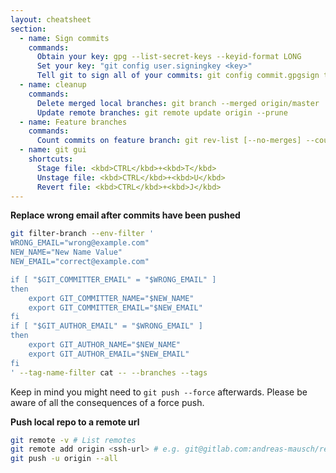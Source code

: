 ```yaml
---
layout: cheatsheet
section:
  - name: Sign commits
    commands:
      Obtain your key: gpg --list-secret-keys --keyid-format LONG
      Set your key: "git config user.signingkey <key>"
      Tell git to sign all of your commits: git config commit.gpgsign true
  - name: cleanup
    commands:
      Delete merged local branches: git branch --merged origin/master | grep -v \* | xargs git branch -D
      Update remote branches: git remote update origin --prune
  - name: Feature branches
    commands:
      Count commits on feature branch: git rev-list [--no-merges] --count origin/master..HEAD
  - name: git gui
    shortcuts:
      Stage file: <kbd>CTRL</kbd>+<kbd>T</kbd>
      Unstage file: <kbd>CTRL</kbd>+<kbd>U</kbd>
      Revert file: <kbd>CTRL</kbd>+<kbd>J</kbd>
---
```


**Replace wrong email after commits have been pushed**

```bash
git filter-branch --env-filter '
WRONG_EMAIL="wrong@example.com"
NEW_NAME="New Name Value"
NEW_EMAIL="correct@example.com"

if [ "$GIT_COMMITTER_EMAIL" = "$WRONG_EMAIL" ]
then
    export GIT_COMMITTER_NAME="$NEW_NAME"
    export GIT_COMMITTER_EMAIL="$NEW_EMAIL"
fi
if [ "$GIT_AUTHOR_EMAIL" = "$WRONG_EMAIL" ]
then
    export GIT_AUTHOR_NAME="$NEW_NAME"
    export GIT_AUTHOR_EMAIL="$NEW_EMAIL"
fi
' --tag-name-filter cat -- --branches --tags
```

Keep in mind you might need to `git push --force` afterwards.
Please be aware of all the consequences of a force push.

**Push local repo to a remote url**

```bash
git remote -v # List remotes
git remote add origin <ssh-url> # e.g. git@gitlab.com:andreas-mausch/repo.git
git push -u origin --all
```
